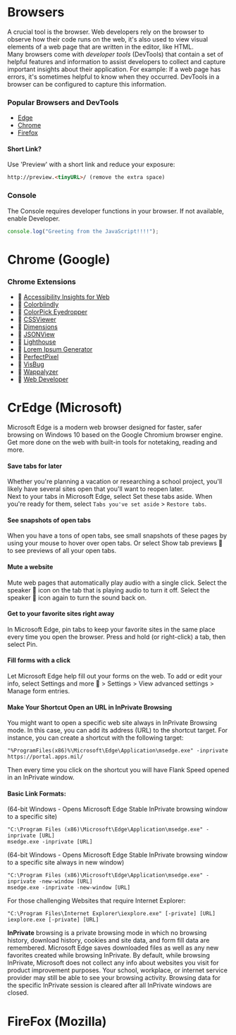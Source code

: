 # Browsers

A crucial tool is the browser. Web developers rely on the browser to observe how their code runs on the web, it's also used to view visual elements of a web page that are written in the editor, like HTML.  
Many browsers come with *developer tools* (DevTools) that contain a set of helpful features and information to assist developers to collect and capture important insights about their application. For example: If a web page has errors, it's sometimes helpful to know when they occurred. DevTools in a browser can be configured to capture this information.   

### Popular Browsers and DevTools  
- [Edge](https://docs.microsoft.com/microsoft-edge/devtools-guide-chromium?WT.mc_id=academic-13441-cxa)   
- [Chrome](https://developers.google.com/web/tools/chrome-devtools/)  
- [Firefox](https://developer.mozilla.org/docs/Tools)  

#### Short Link?
Use 'Preview' with a short link and reduce your exposure:  
```html
http://preview.<tinyURL>/ (remove the extra space)
```

### Console
The Console requires developer functions in your browser. If not available, enable Developer. 
```javascript
console.log("Greeting from the JavaScript!!!!");
```

# Chrome (Google)  

### Chrome Extensions
* 🔖 [Accessibility Insights for Web](https://chrome.google.com/webstore/detail/accessibility-insights-fo/pbjjkligggfmakdaogkfomddhfmpjeni)
* 🔖 [Colorblindly](https://chrome.google.com/webstore/detail/colorblindly/floniaahmccleoclneebhhmnjgdfijgg)
* 🔖 [ColorPick Eyedropper](https://chrome.google.com/webstore/detail/colorpick-eyedropper/ohcpnigalekghcmgcdcenkpelffpdolg)
* 🔖 [CSSViewer](https://chrome.google.com/webstore/detail/cssviewer/ggfgijbpiheegefliciemofobhmofgce)
* 🔖 [Dimensions](https://chrome.google.com/webstore/detail/dimensions/baocaagndhipibgklemoalmkljaimfdj)
* 🔖 [JSONView](https://chrome.google.com/webstore/detail/json-viewer/gbmdgpbipfallnflgajpaliibnhdgobh)
* 🔖 [Lighthouse](https://chrome.google.com/webstore/detail/lighthouse/blipmdconlkpinefehnmjammfjpmpbjk)
* 🔖 [Lorem Ipsum Generator](https://chrome.google.com/webstore/detail/lorem-ipsum-generator/pglahbfamjiifnafcicdibiiabpakkkb)
* 🔖 [PerfectPixel](https://chrome.google.com/webstore/detail/perfectpixel-by-welldonec/dkaagdgjmgdmbnecmcefdhjekcoceebi)
* 🔖 [VisBug](https://chrome.google.com/webstore/detail/visbug/cdockenadnadldjbbgcallicgledbeoc)
* 🔖 [Wappalyzer](https://chrome.google.com/webstore/detail/wappalyzer/gppongmhjkpfnbhagpmjfkannfbllamg)
* 🔖 [Web Developer](https://chrome.google.com/webstore/detail/web-developer/bfbameneiokkgbdmiekhjnmfkcnldhhm)  

# CrEdge (Microsoft)
Microsoft Edge is a modern web browser designed for faster, safer browsing on Windows 10 based on the Google Chromium browser engine. Get more done on the web with built-in tools for notetaking, reading and more. 

#### Save tabs for later
Whether you're planning a vacation or researching a school project, you'll likely have several sites open that you'll want to reopen later.  
Next to your tabs in Microsoft Edge, select Set these tabs aside. When you're ready for them, select `Tabs you've set aside` > `Restore tabs`. 
 
#### See snapshots of open tabs
When you have a tons of open tabs, see small snapshots of these pages by using your mouse to hover over open tabs. Or select Show tab previews  to see previews of all your open tabs. 
 
#### Mute a website
Mute web pages that automatically play audio with a single click. Select the speaker  icon on the tab that is playing audio to turn it off. Select the speaker  icon again to turn the sound back on. 
 
#### Get to your favorite sites right away
In Microsoft Edge, pin tabs to keep your favorite sites in the same place every time you open the browser. Press and hold (or right-click) a tab, then select Pin. 
 
#### Fill forms with a click
Let Microsoft Edge help fill out your forms on the web. To add or edit your info, select Settings and more  > Settings > View advanced settings > Manage form entries.
#### Make Your Shortcut Open an URL in InPrivate Browsing  
You might want to open a specific web site always in InPrivate Browsing mode. In this case, you can add its address (URL) to the shortcut target. For instance, you can create a shortcut with the following target:  
```dos
"%ProgramFiles(x86)%\Microsoft\Edge\Application\msedge.exe" -inprivate https://portal.apps.mil/
```  
Then every time you click on the shortcut you will have Flank Speed  opened in an InPrivate window.

#### Basic Link Formats:  
(64-bit Windows - Opens Microsoft Edge Stable InPrivate browsing window to a specific site)
```dos
"C:\Program Files (x86)\Microsoft\Edge\Application\msedge.exe" -inprivate [URL]
msedge.exe -inprivate [URL]
```
(64-bit Windows - Opens Microsoft Edge Stable InPrivate browsing window to a specific site always in new window)
```dos
"C:\Program Files (x86)\Microsoft\Edge\Application\msedge.exe" -inprivate -new-window [URL]
msedge.exe -inprivate -new-window [URL]
```
For those challenging Websites that require Internet Explorer:
```dos
"C:\Program Files\Internet Explorer\iexplore.exe" [-private] [URL]
iexplore.exe [-private] [URL]
```

**InPrivate** browsing is a private browsing mode in which no browsing history, download history, cookies and site data, and form fill data are remembered. Microsoft Edge saves downloaded files as well as any new favorites created while browsing InPrivate. By default, while browsing InPrivate, Microsoft does not collect any info about websites you visit for product improvement purposes. Your school, workplace, or internet service provider may still be able to see your browsing activity. Browsing data for the specific InPrivate session is cleared after all InPrivate windows are closed.

# FireFox (Mozilla)  

